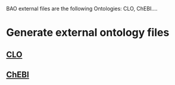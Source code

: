 BAO external files are the following Ontologies: CLO, ChEBI....

# Generate external ontology files
## [CLO](https://github.com/BioAssayOntology/BAO/tree/master/developer%20note/external/CLO)
## [ChEBI](https://github.com/BioAssayOntology/BAO/tree/master/developer%20note/external/ChEBI)
